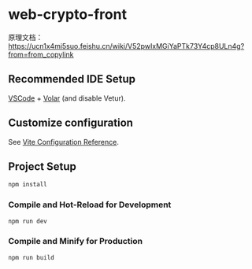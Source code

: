 # web-crypto-front

原理文档：https://ucn1x4mi5suo.feishu.cn/wiki/V52pwIxMGiYaPTk73Y4cp8ULn4g?from=from_copylink

## Recommended IDE Setup

[VSCode](https://code.visualstudio.com/) + [Volar](https://marketplace.visualstudio.com/items?itemName=Vue.volar) (and disable Vetur).

## Customize configuration

See [Vite Configuration Reference](https://vitejs.dev/config/).

## Project Setup

```sh
npm install
```

### Compile and Hot-Reload for Development

```sh
npm run dev
```

### Compile and Minify for Production

```sh
npm run build
```
